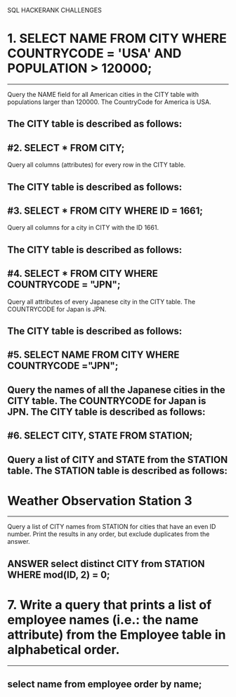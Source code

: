 SQL HACKERANK CHALLENGES

# 1. SELECT NAME FROM CITY WHERE COUNTRYCODE = 'USA' AND POPULATION > 120000;
---
Query the NAME field for all American cities in the CITY table with populations larger than 120000. The CountryCode for America is USA.

The CITY table is described as follows:
---

#2. SELECT * FROM CITY;
---
Query all columns (attributes) for every row in the CITY table.

The CITY table is described as follows:
---

#3. SELECT * FROM CITY WHERE ID = 1661;
---
Query all columns for a city in CITY with the ID 1661.

The CITY table is described as follows:
---

#4. SELECT * FROM CITY WHERE COUNTRYCODE = "JPN";
---
Query all attributes of every Japanese city in the CITY table. The COUNTRYCODE for Japan is JPN.

The CITY table is described as follows:
---
#5. SELECT NAME FROM CITY WHERE COUNTRYCODE ="JPN";
---
Query the names of all the Japanese cities in the CITY table. The COUNTRYCODE for Japan is JPN.
The CITY table is described as follows:
---

#6. SELECT CITY, STATE FROM STATION;
---
Query a list of CITY and STATE from the STATION table.
The STATION table is described as follows:
---


# Weather Observation Station 3
---
Query a list of CITY names from STATION for cities that have an even ID number. Print the results in any order, but exclude duplicates from the answer.

ANSWER
select distinct CITY from STATION WHERE mod(ID, 2) = 0;
---

# 7. Write a query that prints a list of employee names (i.e.: the name attribute) from the Employee table in alphabetical order.
---
select name from employee order by name;
---